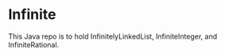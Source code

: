 Infinite
========
This Java repo is to hold InfinitelyLinkedList, InfiniteInteger, and InfiniteRational.
